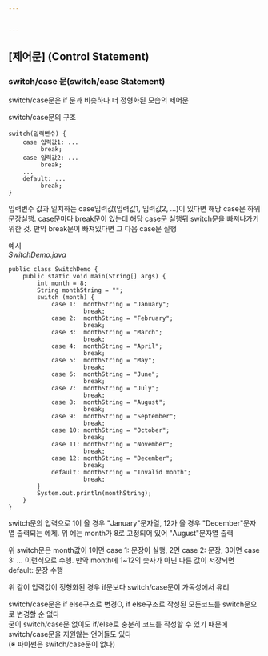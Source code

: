 ```yaml
---


---
```


<h2 id="제어문-control-statement">[제어문] (Control Statement)</h2>
<h3 id="switchcase-문switchcase-statement">switch/case 문(switch/case Statement)</h3>
<p>switch/case문은 if 문과 비슷하나 더 정형화된 모습의 제어문</p>
<p>switch/case문의 구조</p>
<pre><code>switch(입력변수) {
    case 입력값1: ...
         break;
    case 입력값2: ...
         break;
    ...
    default: ...
         break;
}
</code></pre>
<p>입력변수 값과 일치하는 case입력값(입력값1, 입력값2, …)이 있다면 해당 case문 하위 문장실행. case문마다 break문이 있는데 해당 case문 실행뒤 switch문을 빠져나가기 위한 것. 만약 break문이 빠져있다면 그 다음 case문 실행</p>
<p>예시<br>
<em>SwitchDemo.java</em></p>
<pre><code>public class SwitchDemo {
    public static void main(String[] args) {
        int month = 8;
        String monthString = "";
        switch (month) {
            case 1:  monthString = "January";
                     break;
            case 2:  monthString = "February";
                     break;
            case 3:  monthString = "March";
                     break;
            case 4:  monthString = "April";
                     break;
            case 5:  monthString = "May";
                     break;
            case 6:  monthString = "June";
                     break;
            case 7:  monthString = "July";
                     break;
            case 8:  monthString = "August";
                     break;
            case 9:  monthString = "September";
                     break;
            case 10: monthString = "October";
                     break;
            case 11: monthString = "November";
                     break;
            case 12: monthString = "December";
                     break;
            default: monthString = "Invalid month";
                     break;
        }
        System.out.println(monthString);
    }
}
</code></pre>
<p>switch문의 입력으로 1이 올 경우 "January"문자열, 12가 올 경우 "December"문자열 출력되는 예제. 위 예는 month가 8로 고정되어 있어 "August"문자열 출력</p>
<p>위 switch문은 month값이 1이면 case 1: 문장이 실행, 2면 case 2: 문장, 3이면 case 3: … 이런식으로 수행. 만약 month에 1~12의 숫자가 아닌 다른 값이 저장되면 default: 문장 수행</p>
<p>위 같이 입력값이 정형화된 경우 if문보다 switch/case문이 가독성에서 유리</p>
<p>switch/case문은 if else구조로 변경O, if else구조로 작성된 모든코드를 switch문으로 변경할 순 없다<br>
굳이 switch/case문 없이도 if/else로 충분히 코드를 작성할 수 있기 때문에 switch/case문을 지원않는 언어들도 있다<br>
(※ 파이썬은 switch/case문이 없다)</p>

